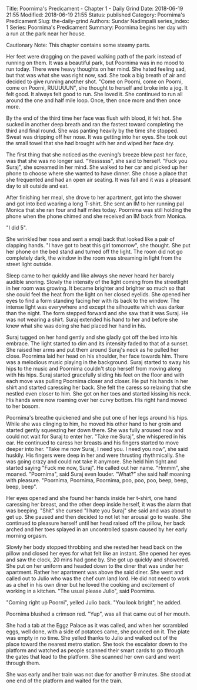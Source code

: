 Title: Poornima's Predicament - Chapter 1 - Daily Grind
Date: 2018-06-19 21:55
Modified: 2018-06-19 21:55
Status: published
Category: Poornima's Predicament
Slug: the-daily-grind
Authors: Sundar Nadimpalli
series_index: 1
Series: Poornima's Predicament
Summary: Poornima begins her day with a run at the park near her house.

Cautionary Note: This chapter contains some steamy parts. 

Her feet were dragging on the paved walking path of the park instead of running on them. It was a beautiful park, but Poornima was in no mood to run today. There were heavy thoughts on her mind. She hated feeling sad, but that was what she was right now, sad. She took a big breath of air and decided to give running another shot. "Come on Poorni, come on Poorni, come on Poorni, RUUUUUN", she thought to herself and broke into a jog. It felt good. It always felt good to run. She loved it. She continued to run all around the one and half mile loop. Once, then once more and then once more.   
  
By the end of the third time her face was flush with blood, it felt hot. She sucked in another deep breath and ran the fastest toward completing the third and final round. She was panting heavily by the time she stopped. Sweat was dripping off her nose. It was getting into her eyes. She took out the small towel that she had brought with her and wiped her face dry.   
  
The first thing that she noticed as the evening’s breeze blew past her face, was that she was no longer sad. "Yessssss", she said to herself. "Fuck you Suraj", she screamed in her mind. She walked to her car and picked up her phone to choose where she wanted to have dinner. She chose a place that she frequented and had an open air seating. It was fall and it was a pleasant day to sit outside and eat.   
  
After finishing her meal, she drove to her apartment, got into the shower and got into bed wearing a long T-shirt. She sent an IM to her running pal Monica that she ran four and half miles today. Poornima was still holding the phone when the phone chimed and she received an IM back from Monica.   
  
"I did 5".  
  
She wrinkled her nose and sent a emoji back that looked like a pair of clapping hands. "I have got to beat this girl tomorrow", she thought. She put her phone on the bed stand and turned off the light. The room did not go completely dark, the window in the room was streaming in light from the street light outside.   
 
Sleep came to her quickly and like always she never heard her barely audible snoring. Slowly the intensity of the light coming from the streetlight in her room was growing. It became brighter and brighter so much so that she could feel the heat from the light on her closed eyelids. She opened her eyes to find a form standing facing her with its back to the window. The intense light was everywhere and except the silhouette which was darker than the night. The form stepped forward and she saw that it was Suraj. He was not wearing a shirt. Suraj extended his hand to her and before she knew what she was doing she had placed her hand in his.   
  
Suraj tugged on her hand gently and she gladly got off the bed into his embrace. The light started to dim and its intensity faded to that of a sunset. She raised her arms and put them around Suraj's neck as he pulled her close. Poornima laid her head on his shoulder, her face towards him. There was a melodious music playing in the background. Suraj started to sway his hips to the music and Poornima couldn't stop herself from moving along with his hips. Suraj started gracefully sliding his feet on the floor and with each move was pulling Poornima closer and closer. He put his hands in her shirt and started caressing her back. She felt the caress so relaxing that she nestled even closer to him. She got on her toes and started kissing his neck. His hands were now roaming over her curvy bottom. His right hand moved to her bosom.   
  
Poornima's breathe quickened and she put one of her legs around his hips. While she was clinging to him, he moved his other hand to her groin and started gently squeezing her down there. She was fully aroused now and could not wait for Suraj to enter her. "Take me Suraj", she whispered in his ear. He continued to caress her breasts and his fingers started to move deeper into her. "Take me now Suraj, I need you. I need you now", she said huskily. His fingers were deep in her and were thrusting rhythmically. She was going crazy and could not take it anymore. She held him tight and started saying "Fuck me now, Suraj". He called out her name. "Hmmm", she moaned. "Poornima", said Suraj even louder. "What?” she said half moaning with pleasure. "Poornima, Poornima, Poornima, poo, poo, poo, beep, beep, beep, beep".   
  
Her eyes opened and she found her hands inside her t-shirt, one hand caressing her breast, and the other deep inside herself, it was the alarm that was beeping. "Shit" she cursed "I hate you Suraj" she said and was about to get up. She paused and then decided to not let her arousal go to waste. She continued to pleasure herself until her head raised off the pillow, her back arched and her toes splayed in an uncontrolled spasm caused by her early morning orgasm.    
  
Slowly her body stopped throbbing and she rested her head back on the pillow and closed her eyes for what felt like an instant. She opened her eyes and saw the clock, 20 mins had gone by. She got up quickly and showered. She put on her uniform and headed down to the diner that was under her apartment. Rather her apartment was above the said diner. She went and called out to Julio who was the chef cum land lord. He did not need to work as a chef in his own diner but he loved the cooking and excitement of working in a kitchen. "The usual please Julio", said Poornima.   
  
"Coming right up Poorni", yelled Julio back. "You look bright", he added.  
  
Poornima blushed a crimson red. "Yup", was all that came out of her mouth.  
  
She had a tab at the Eggz Palace as it was called, and when her scrambled eggs, well done, with a side of potatoes came, she pounced on it. The plate was empty in no time. She yelled thanks to Julio and walked out of the place toward the nearest metro station. She took the escalator down to the platform and watched as people scanned their smart cards to go through the gates that lead to the platform. She scanned her own card and went through them.   
  
She was early and her train was not due for another 9 minutes. She stood at one end of the platform and waited for the train.   
